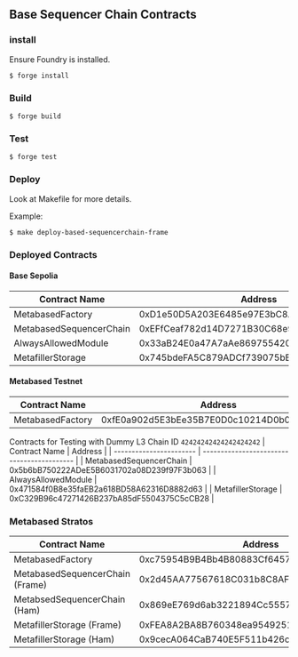 ## Base Sequencer Chain Contracts

### install

Ensure Foundry is installed.

```shell
$ forge install
```

### Build

```shell
$ forge build
```

### Test

```shell
$ forge test
```

### Deploy

Look at Makefile for more details.

Example:

```shell
$ make deploy-based-sequencerchain-frame
```

### Deployed Contracts

#### Base Sepolia

| Contract Name           | Address                                    |
| ----------------------- | ------------------------------------------ |
| MetabasedFactory        | 0xD1e50D5A203E6485e97E3bC8A951b49aaFC28603 |
| MetabasedSequencerChain | 0xEFfCeaf782d14D7271B30C68e9667cD3B4218553 |
| AlwaysAllowedModule     | 0x33aB24E0a47A7aAe869755420950A6326e3CB9F3 |
| MetafillerStorage       | 0x745bdeFA5C879ADCf739075bB03FD4ecCd03cE22 |

#### Metabased Testnet

| Contract Name    | Address                                    |
| ---------------- | ------------------------------------------ |
| MetabasedFactory | 0xfE0a902d5E3bEe35B7E0D0c10214D0b04947F974 |

Contracts for Testing with Dummy L3 Chain ID `42424242424242424242`
| Contract Name           | Address                                    |
| ----------------------- | ------------------------------------------ |
| MetabasedSequencerChain | 0x5b6bB750222ADeE5B6031702a08D239f97F3b063 |
| AlwaysAllowedModule | 0x471584f0B8e35faEB2a618BD58A62316D8882d63 |
| MetafillerStorage | 0xC329B96c47271426B237bA85dF5504375C5cCB28 |

### Metabased Stratos
| Contract Name                     | Address                                    |
| --------------------------------- | ------------------------------------------ |
| MetabasedFactory                  | 0xc75954B9B4Bb4B80883Cf645744612138b7e4870 |
| MetabasedSequencerChain (Frame)   | 0x2d45AA77567618C031b8C8AFD3296ED724793B01 |
| MetabsedSequencerChain (Ham)      | 0x869eE769d6ab3221894Cc555792e8c6467953bE1 |
| MetafillerStorage (Frame)         | 0xFEA8A2BA8B760348ea95492516620ad45a299d53 |
| MetafillerStorage (Ham)           | 0x9cecA064CaB740E5F511b426c7dBD7820795fe13 |

